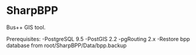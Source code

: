 # SharpBPP
Bus++ GIS tool.

Prerequisites:
-PostgreSQL 9.5
-PostGIS 2.2
-pgRouting 2.x
-Restore bpp database from root/SharpBPP/Data/bpp.backup